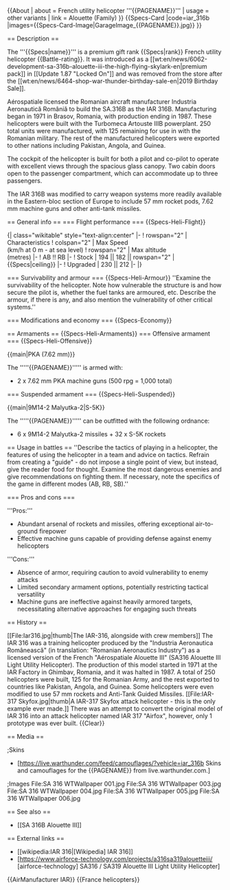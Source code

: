 {{About
| about = French utility helicopter '''{{PAGENAME}}'''
| usage = other variants
| link = Alouette (Family)
}}
{{Specs-Card
|code=iar_316b
|images={{Specs-Card-Image|GarageImage_{{PAGENAME}}.jpg}}
}}

== Description ==
<!-- ''In the description, the first part should be about the history of and the creation and combat usage of the helicopter, as well as its key features. In the second part, tell the reader about the helicopter in the game. Insert a screenshot of the vehicle, so that if the novice player does not remember the vehicle by name, he will immediately understand what kind of vehicle the article is talking about.'' -->
The '''{{Specs|name}}''' is a premium gift rank {{Specs|rank}} French utility helicopter {{Battle-rating}}. It was introduced as a [[wt:en/news/6062-development-sa-316b-alouette-iii-the-high-flying-skylark-en|premium pack]] in [[Update 1.87 "Locked On"]] and was removed from the store after the [[wt:en/news/6464-shop-war-thunder-birthday-sale-en|2019 Birthday Sale]].

Aérospatiale licensed the Romanian aircraft manufacturer Industria Aeronautică Româniă to build the SA.316B as the IAR 316B. Manufacturing began in 1971 in Brasov, Romania, with production ending in 1987. These helicopters were built with the Turbomeca Artouste IIIB powerplant. 250 total units were manufactured, with 125 remaining for use in with the Romanian military. The rest of the manufactured helicopters were exported to other nations including Pakistan, Angola, and Guinea.

The cockpit of the helicopter is built for both a pilot and co-pilot to operate with excellent views through the spacious glass canopy. Two cabin doors open to the passenger compartment, which can accommodate up to three passengers.

The IAR 316B was modified to carry weapon systems more readily available in the Eastern-bloc section of Europe to include 57 mm rocket pods, 7.62 mm machine guns and other anti-tank missiles.

== General info ==
=== Flight performance ===
{{Specs-Heli-Flight}}
<!-- ''Describe how the helicopter behaves in the air. Speed, manoeuvrability, acceleration and allowable loads - these are the most important characteristics of the vehicle.'' -->

{| class="wikitable" style="text-align:center"
|-
! rowspan="2" | Characteristics
! colspan="2" | Max Speed<br>(km/h at 0 m - at sea level)
! rowspan="2" | Max altitude<br>(metres)
|-
! AB !! RB
|-
! Stock
| 194 || 182 || rowspan="2" | {{Specs|ceiling}}
|-
! Upgraded
| 230 || 212
|-
|}

=== Survivability and armour ===
{{Specs-Heli-Armour}}
''Examine the survivability of the helicopter. Note how vulnerable the structure is and how secure the pilot is, whether the fuel tanks are armoured, etc. Describe the armour, if there is any, and also mention the vulnerability of other critical systems.''

=== Modifications and economy ===
{{Specs-Economy}}

== Armaments ==
{{Specs-Heli-Armaments}}
=== Offensive armament ===
{{Specs-Heli-Offensive}}
<!-- ''Describe the offensive armament of the helicopter, if any. Describe how effective the cannons and machine guns are in battle, also what ammunition belts or drums are better to use. If there is no offensive weaponry, delete this subsection.'' -->
{{main|PKA (7.62 mm)}}

The '''''{{PAGENAME}}''''' is armed with:

* 2 x 7.62 mm PKA machine guns (500 rpg = 1,000 total)

=== Suspended armament ===
{{Specs-Heli-Suspended}}
<!-- ''Describe the helicopter's suspended armament: additional cannons under the winglets, any bombs, and rockets. Since any helicopter is essentially only a platform for suspended weaponry, this section is significant and deserves your special attention. If there is no suspended weaponry remove this subsection.'' -->
{{main|9M14-2 Malyutka-2|S-5K}}

The '''''{{PAGENAME}}''''' can be outfitted with the following ordnance:

* 6 x 9M14-2 Malyutka-2 missiles + 32 x S-5K rockets

== Usage in battles ==
''Describe the tactics of playing in a helicopter, the features of using the helicopter in a team and advice on tactics. Refrain from creating a "guide" - do not impose a single point of view, but instead, give the reader food for thought. Examine the most dangerous enemies and give recommendations on fighting them. If necessary, note the specifics of the game in different modes (AB, RB, SB).''

=== Pros and cons ===
<!-- ''Summarise and briefly evaluate the vehicle in terms of its characteristics and combat effectiveness. Mark its pros and cons in the bulleted list. Try not to use more than 6 points for each of the characteristics. Avoid using categorical definitions such as "bad", "good" and the like - use substitutions with softer forms such as "inadequate" and "effective".'' -->

'''Pros:'''

* Abundant arsenal of rockets and missiles, offering exceptional air-to-ground firepower
* Effective machine guns capable of providing defense against enemy helicopters

'''Cons:'''

* Absence of armor, requiring caution to avoid vulnerability to enemy attacks
* Limited secondary armament options, potentially restricting tactical versatility
* Machine guns are ineffective against heavily armored targets, necessitating alternative approaches for engaging such threats

== History ==
<!-- ''Describe the history of the creation and combat usage of the helicopter in more detail than in the introduction. If the historical reference turns out to be too long, take it to a separate article, taking a link to the article about the vehicle and adding a block "/History" (example: <nowiki>https://wiki.warthunder.com/(Vehicle-name)/History</nowiki>) and add a link to it here using the <code>main</code> template. Be sure to reference text and sources by using <code><nowiki><ref></ref></nowiki></code>, as well as adding them at the end of the article with <code><nowiki><references /></nowiki></code>. This section may also include the vehicle's dev blog entry (if applicable) and the in-game encyclopedia description (under <code><nowiki>=== In-game description ===</nowiki></code>, also if applicable).'' -->
[[File:Iar316.jpg|thumb|The IAR-316, alongside with crew members]]
The IAR 316 was a training helicopter produced by the "Industria Aeronautica Românească" (in translation: "Romanian Aeronautics Industry") as a licensed version of the French "Aérospatiale Alouette III" (SA316 Alouette III Light Utility Helicopter). The production of this model started in 1971 at the IAR Factory in Ghimbav, Romania, and it was halted in 1987. A total of 250 helicopters were built, 125 for the Romanian Army, and the rest exported to countries like Pakistan, Angola, and Guinea. Some helicopters were even modified to use 57 mm rockets and Anti-Tank Guided Missiles.
[[File:IAR-317 Skyfox.jpg|thumb|A IAR-317 Skyfox attack helicopter - this is the only example ever made.]]
There was an attempt to convert the original model of IAR 316 into an attack helicopter named IAR 317 "Airfox", however, only 1 prototype was ever built.
{{Clear}}

== Media ==
<!-- ''Excellent additions to the article would be video guides, screenshots from the game, and photos.'' -->

;Skins
* [https://live.warthunder.com/feed/camouflages/?vehicle=iar_316b Skins and camouflages for the {{PAGENAME}} from live.warthunder.com.]

;Images
<gallery mode="packed" heights="150px">
File:SA 316 WTWallpaper 001.jpg
File:SA 316 WTWallpaper 003.jpg
File:SA 316 WTWallpaper 004.jpg
File:SA 316 WTWallpaper 005.jpg
File:SA 316 WTWallpaper 006.jpg
</gallery>

== See also ==
<!-- ''Links to the articles on the War Thunder Wiki that you think will be useful for the reader, for example:''
* ''reference to the series of the helicopter;''
* ''links to approximate analogues of other nations and research trees.'' -->

* [[SA 316B Alouette III]]

== External links ==
<!-- ''Paste links to sources and external resources, such as:''
* ''topic on the official game forum;''
* ''other literature.'' -->

* [[wikipedia:IAR 316|[Wikipedia] IAR 316]]
* [https://www.airforce-technology.com/projects/a316sa319alouetteiii/ <nowiki>[airforce-technology]</nowiki> SA316 / SA319 Alouette III Light Utility Helicopter]

{{AirManufacturer IAR}}
{{France helicopters}}